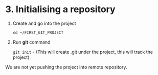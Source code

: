 # 3. Initialising a repository

1. Create and go into the project

	`cd ~/FIRST_GIT_PROJECT` 

2. Run **git** command

	`git init` - (This will create .git under the project, this will track the project)

We are not yet pushing the project into remote repository.

